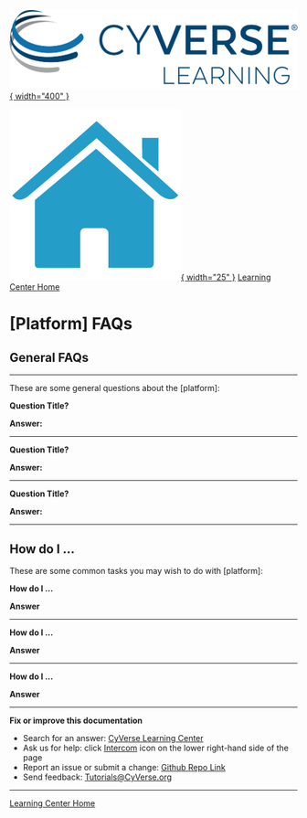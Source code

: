 [![!CyVerse Learning Center](https://github.com/tyson-swetnam/cyverse_manual_template_mkdocs/raw/main/assets/cyverse_learning.png "CyVerse Learning Center"){ width="400" }](https://learning.cyverse.org)

[![!Learning Home](https://github.com/tyson-swetnam/cyverse_manual_template_mkdocs/raw/main/assets/homeicon.png "Home"){ width="25" }](https://learning.cyverse.org) [Learning Center Home](http://learning.cyverse.org/)

# [Platform] FAQs

## General FAQs
---------------

These are some general questions about the \[platform\]:

**Question Title?**

**Answer:**

------------------------------------------------------------------------

**Question Title?**

**Answer:**

------------------------------------------------------------------------

**Question Title?**

**Answer:**

------------------------------------------------------------------------

How do I \...
-------------

These are some common tasks you may wish to do with \[platform\]:

**How do I \...**

**Answer**

------------------------------------------------------------------------

**How do I \...**

**Answer**

------------------------------------------------------------------------

**How do I \...**

**Answer**

------------------------------------------------------------------------

**Fix or improve this documentation**

  - Search for an answer:
     [CyVerse Learning Center](https://learning.cyverse.org)
  - Ask us for help:
    click [Intercom]() icon on the lower right-hand side of the page
  - Report an issue or submit a change:
    [Github Repo Link]()
  - Send feedback: <Tutorials@CyVerse.org>

------------------------------------------------------------------------

[Learning Center Home](http://learning.cyverse.org/)